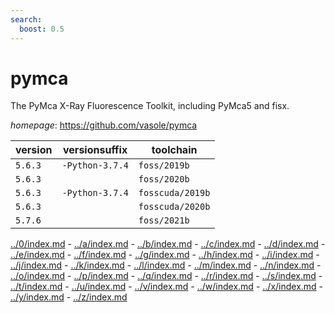 ```yaml
---
search:
  boost: 0.5
---
```

# pymca

The PyMca X-Ray Fluorescence Toolkit, including PyMca5 and fisx.

*homepage*: <https://github.com/vasole/pymca>

version | versionsuffix | toolchain
--------|---------------|----------
``5.6.3`` | ``-Python-3.7.4`` | ``foss/2019b``
``5.6.3`` |  | ``foss/2020b``
``5.6.3`` | ``-Python-3.7.4`` | ``fosscuda/2019b``
``5.6.3`` |  | ``fosscuda/2020b``
``5.7.6`` |  | ``foss/2021b``

[../0/index.md](0) - [../a/index.md](a) - [../b/index.md](b) - [../c/index.md](c) - [../d/index.md](d) - [../e/index.md](e) - [../f/index.md](f) - [../g/index.md](g) - [../h/index.md](h) - [../i/index.md](i) - [../j/index.md](j) - [../k/index.md](k) - [../l/index.md](l) - [../m/index.md](m) - [../n/index.md](n) - [../o/index.md](o) - [../p/index.md](p) - [../q/index.md](q) - [../r/index.md](r) - [../s/index.md](s) - [../t/index.md](t) - [../u/index.md](u) - [../v/index.md](v) - [../w/index.md](w) - [../x/index.md](x) - [../y/index.md](y) - [../z/index.md](z)

